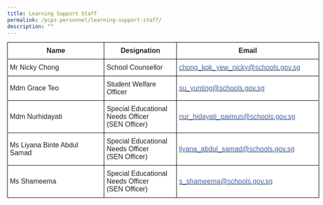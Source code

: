 ```yaml
---
title: Learning Support Staff
permalink: /pcps-personnel/learning-support-staff/
description: ""
---
```

<style type="text/css">
.tg  {border-collapse:collapse;border-spacing:0;margin:0px auto;}
.tg td{border-color:black;border-style:solid;border-width:1px;font-family:Arial, sans-serif;font-size:14px;
  overflow:hidden;padding:10px 5px;word-break:normal;}
.tg th{border-color:black;border-style:solid;border-width:1px;font-family:Arial, sans-serif;font-size:14px;
  font-weight:normal;overflow:hidden;padding:10px 5px;word-break:normal;}
.tg .tg-f6m5{background-color:#FFF;color:#4067AE;font-size:16px;text-align:left;vertical-align:middle}
.tg .tg-1zrx{background-color:#FFF;color:#222;font-size:16px;font-weight:bold;text-align:center;vertical-align:middle}
.tg .tg-qtsq{background-color:#FFF;color:#222;font-size:16px;text-align:left;vertical-align:middle}
</style>
<table class="tg" style="undefined;table-layout: fixed; width: 723px">
<colgroup>
<col style="width: 225px">
<col style="width: 168px">
<col style="width: 330px">
</colgroup>
<tbody>
  <tr>
    <td class="tg-1zrx"><span style="color:#222;background-color:transparent">Name</span></td>
    <td class="tg-1zrx"><span style="color:#222;background-color:transparent">Designation</span></td>
    <td class="tg-1zrx"><span style="color:#222;background-color:transparent">Email</span></td>
  </tr>
  <tr>
    <td class="tg-qtsq"><span style="color:#222;background-color:transparent">Mr Nicky Chong</span></td>
    <td class="tg-qtsq"><span style="color:#222;background-color:transparent">School Counsellor</span></td>
    <td class="tg-f6m5"><a href="mailto:chong_kok_yew_nicky@schools.gov.sg"><span style="text-decoration:none;color:#4067AE">chong_kok_yew_nicky@schools.gov.sg</span></a><br></td>
  </tr>
  <tr>
    <td class="tg-qtsq"><span style="color:#222;background-color:transparent">Mdm Grace Teo</span> </td>
    <td class="tg-qtsq"><span style="color:#222;background-color:transparent">Student Welfare Officer</span></td>
    <td class="tg-f6m5"><a href="mailto:teo_swee_yee_grace@schools.gov.sg"><span style="text-decoration:none;color:#4067AE">su_yunting@schools.gov.sg</span></a></td>
  </tr>
  <tr>
    <td class="tg-qtsq"><span style="color:#222;background-color:transparent">Mdm Nurhidayati</span> </td>
    <td class="tg-qtsq"><span style="color:#222;background-color:transparent">Special Educational Needs Officer</span><br><span style="color:#222;background-color:transparent">(SEN Officer)</span></td>
    <td class="tg-f6m5"><a href="mailto:nur_hidayati_paimun@schools.gov.sg"><span style="text-decoration:none;color:#4067AE">nur_hidayati_paimun@schools.gov.sg</span></a></td>
  </tr>
  <tr>
    <td class="tg-qtsq"><span style="color:#222;background-color:transparent">Ms Liyana Binte Abdul Samad</span></td>
    <td class="tg-qtsq"><span style="color:#222;background-color:transparent">Special Educational Needs Officer</span><br><span style="color:#222;background-color:transparent">(SEN Officer)</span></td>
    <td class="tg-f6m5"><a href="mailto:liyana_abdul_samad@schools.gov.sg"><span style="text-decoration:none;color:#4067AE">liyana_abdul_samad@schools.gov.sg </span></a></td>
  </tr>
  <tr>
    <td class="tg-qtsq"><span style="color:#222;background-color:transparent">Ms Shameema</span></td>
    <td class="tg-qtsq"><span style="color:#222;background-color:transparent">Special Educational Needs Officer</span><br><span style="color:#222;background-color:transparent">(SEN Officer)</span></td>
    <td class="tg-f6m5"><a href="mailto:s_shameema@schools.gov.sg"><span style="text-decoration:none;color:#4067AE">s_shameema@schools.gov.sg</span></a></td>
  </tr>
</tbody>
</table>